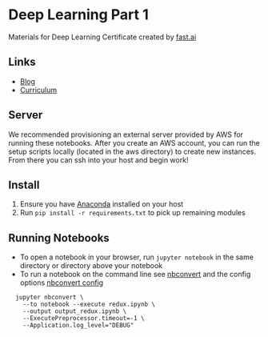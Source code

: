 # Deep Learning Part 1
Materials for Deep Learning Certificate created by [fast.ai](http://www.fast.ai/2016/10/08/curriculum)

## Links

* [Blog](http://www.fast.ai/)
* [Curriculum](http://www.fast.ai/2016/10/08/curriculum/)

## Server

We recommended provisioning an external server provided by AWS for running these notebooks. After you create an AWS account, you can run the setup scripts locally (located in the aws directory) to create new instances. From there you can ssh into your host and begin work!

## Install

1. Ensure you have [Anaconda](https://www.continuum.io/downloads) installed on your host
2. Run `pip install -r requirements.txt` to pick up remaining modules

## Running Notebooks

* To open a notebook in your browser, run `jupyter notebook` in the same directory or directory above your notebook
* To run a notebook on the command line see [nbconvert](http://nbconvert.readthedocs.io/en/latest/execute_api.html) and the config options [nbconvert config](http://nbconvert.readthedocs.io/en/latest/config_options.html)
```
  jupyter nbconvert \
    --to notebook --execute redux.ipynb \
    --output output_redux.ipynb \
    --ExecutePreprocessor.timeout=-1 \
    --Application.log_level="DEBUG"
```
	  
